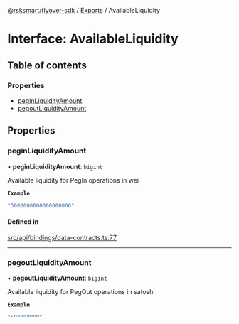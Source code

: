 [@rsksmart/flyover-sdk](../README.md) / [Exports](../modules.md) / AvailableLiquidity

# Interface: AvailableLiquidity

## Table of contents

### Properties

- [peginLiquidityAmount](AvailableLiquidity.md#peginliquidityamount)
- [pegoutLiquidityAmount](AvailableLiquidity.md#pegoutliquidityamount)

## Properties

### peginLiquidityAmount

• **peginLiquidityAmount**: `bigint`

Available liquidity for PegIn operations in wei

**`Example`**

```ts
"5000000000000000000"
```

#### Defined in

[src/api/bindings/data-contracts.ts:77](https://github.com/rsksmart/flyover-sdk/blob/18dbf4f19eeffd80a65cc3f468bbc1f72a91f197/src/api/bindings/data-contracts.ts#L77)

___

### pegoutLiquidityAmount

• **pegoutLiquidityAmount**: `bigint`

Available liquidity for PegOut operations in satoshi

**`Example`**

```ts
"500000000"
```

#### Defined in

[src/api/bindings/data-contracts.ts:82](https://github.com/rsksmart/flyover-sdk/blob/18dbf4f19eeffd80a65cc3f468bbc1f72a91f197/src/api/bindings/data-contracts.ts#L82)
